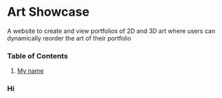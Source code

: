 # Art Showcase
A website to create and view portfolios of 2D and 3D art where users can dynamically reorder the art of their portfolio

### Table of Contents
1. [My name](#Hi)


### Hi <a name="Hi"></a>
